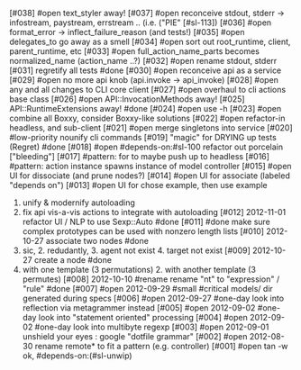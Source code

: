 [#038] #open text_styler away!
[#037] #open reconceive stdout, stderr -> infostream, paystream, errstream
  .. (i.e. ("PIE" [#sl-113])
[#036] #open format_error -> inflect_failure_reason (and tests!)
[#035] #open delegates_to go away as a smell
[#034] #open sort out root_runtime, client, parent_runtime, etc
[#033] #open full_action_name_parts becomes normalized_name (action_name ..?)
[#032] #open rename stdout, stderr
[#031] regretify all tests #done
[#030] #open reconceive api as a service
[#029] #open no more api knob (api.invoke -> api_invoke)
[#028] #open any and all changes to CLI core client
[#027] #open overhaul to cli actions base class
[#026] #open API::InvocationMethods away!
[#025] API::RuntimeExtensions away! #done
[#024] #open use -h
[#023] #open combine all Boxxy, consider Boxxy-like solutions
[#022] #open refactor-in headless, and sub-client
[#021] #open merge singletons into service
[#020] #low-priority nounify cli commands
[#019] "magic" for DRYING up tests (Regret) #done
[#018] #open #depends-on:#sl-100 refactor out porcelain ["bleeding"]
[#017] #pattern: for to maybe push up to headless
[#016] #pattern: action instance spawns instance of model controller
[#015] #open UI for dissociate (and prune nodes?)
[#014] #open UI for associate (labeled "depends on")
[#013] #open UI for chose example, then use example
  1. unify & modernify autoloading
  2. fix api vis-a-vis actions to integrate with autoloading
[#012] 2012-11-01 refactor UI / NLP to use Sexp::Auto #done
[#011] #done make sure complex prototypes can be used with nonzero length lists
[#010] 2012-10-27 associate two nodes #done
  1. sic, 2. redudantly, 3. agent not exist 4. target not exist
[#009] 2012-10-27 create a node #done
  1. with one template (3 permutations) 2. with another template (3 permutes)
[#008] 2012-10-10 #rename rename "nt" to "expression" / "rule" #done
[#007] #open 2012-09-29 #small #critical models/ dir generated during specs
[#006] #open 2012-09-27 #one-day look into reflection via metagrammer instead
[#005] #open 2012-09-02 #one-day look into "statement oriented" processing
[#004] #open 2012-09-02 #one-day look into multibyte regexp
[#003] #open 2012-09-01 unshield your eyes : google "dotfile grammar"
[#002] #open 2012-08-30 rename remote* to fit a pattern (e.g. controller)
[#001] #open tan -w ok, #depends-on:(#sl-unwip)
